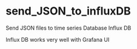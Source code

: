 # send_JSON_to_influxDB


Send JSON files to time series Database Influx DB

Influx DB works very well with Grafana UI
